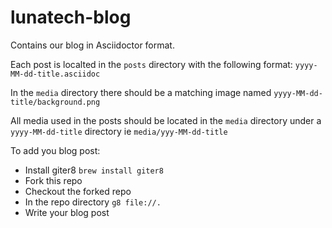 # lunatech-blog
Contains our blog in Asciidoctor format.

Each post is localted in the `posts` directory with the following format: `yyyy-MM-dd-title.asciidoc`

In the `media` directory there should be a matching image named `yyyy-MM-dd-title/background.png`

All media used in the posts should be located in the `media` directory under a `yyyy-MM-dd-title` directory ie `media/yyy-MM-dd-title`

To add you blog post:
* Install giter8 `brew install giter8`
* Fork this repo
* Checkout the forked repo
* In the repo directory `g8 file://.`
* Write your blog post
